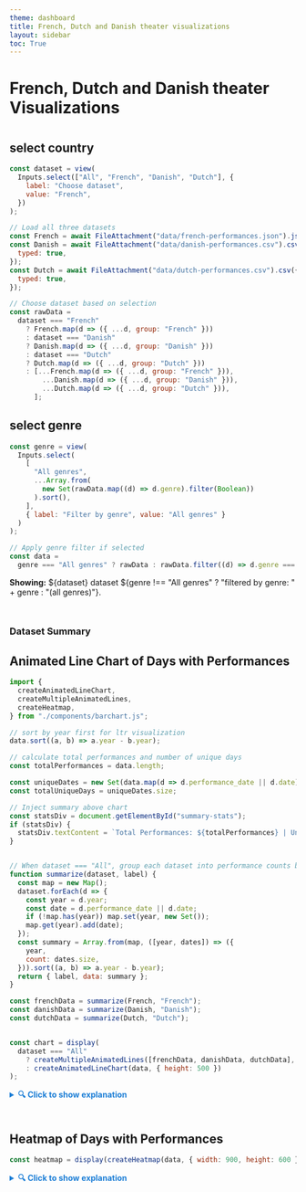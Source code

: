 ```yaml
---
theme: dashboard
title: French, Dutch and Danish theater visualizations
layout: sidebar
toc: True
---
```


# French, Dutch and Danish theater Visualizations

<div style="margin-top: 8%;"></div>

## select country

```js
const dataset = view(
  Inputs.select(["All", "French", "Danish", "Dutch"], {
    label: "Choose dataset",
    value: "French",
  })
);
```

```js
// Load all three datasets
const French = await FileAttachment("data/french-performances.json").json();
const Danish = await FileAttachment("data/danish-performances.csv").csv({
  typed: true,
});
const Dutch = await FileAttachment("data/dutch-performances.csv").csv({
  typed: true,
});
```


```js
// Choose dataset based on selection
const rawData =
  dataset === "French"
    ? French.map(d => ({ ...d, group: "French" }))
    : dataset === "Danish"
    ? Danish.map(d => ({ ...d, group: "Danish" }))
    : dataset === "Dutch"
    ? Dutch.map(d => ({ ...d, group: "Dutch" }))
    : [...French.map(d => ({ ...d, group: "French" })),
        ...Danish.map(d => ({ ...d, group: "Danish" })),
        ...Dutch.map(d => ({ ...d, group: "Dutch" })),
      ];

```

## select genre

```js
const genre = view(
  Inputs.select(
    [
      "All genres",
      ...Array.from(
        new Set(rawData.map((d) => d.genre).filter(Boolean))
      ).sort(),
    ],
    { label: "Filter by genre", value: "All genres" }
  )
);
```

```js
// Apply genre filter if selected
const data =
  genre === "All genres" ? rawData : rawData.filter((d) => d.genre === genre);
```

**Showing:** ${dataset} dataset ${genre !== "All genres" ? "filtered by genre: " + genre : "(all genres)"}.

<div style="margin-top: 10%;"></div>


### Dataset Summary
<div id="summary-stats" style="font-size: 18px; font-weight: bold; text-align: center; margin-bottom: 16px;"></div>


## Animated Line Chart of Days with Performances

<div id="chart-container"></div>

```js
import {
  createAnimatedLineChart,
  createMultipleAnimatedLines,
  createHeatmap,
} from "./components/barchart.js";

// sort by year first for ltr visualization
data.sort((a, b) => a.year - b.year);

// calculate total performances and number of unique days
const totalPerformances = data.length;

const uniqueDates = new Set(data.map(d => d.performance_date || d.date));
const totalUniqueDays = uniqueDates.size;

// Inject summary above chart
const statsDiv = document.getElementById("summary-stats");
if (statsDiv) {
  statsDiv.textContent = `Total Performances: ${totalPerformances} | Unique Days Performed: ${totalUniqueDays}`;
}


// When dataset === "All", group each dataset into performance counts by year
function summarize(dataset, label) {
  const map = new Map();
  dataset.forEach(d => {
    const year = d.year;
    const date = d.performance_date || d.date;
    if (!map.has(year)) map.set(year, new Set());
    map.get(year).add(date);
  });
  const summary = Array.from(map, ([year, dates]) => ({
    year,
    count: dates.size,
  })).sort((a, b) => a.year - b.year);
  return { label, data: summary };
}

const frenchData = summarize(French, "French");
const danishData = summarize(Danish, "Danish");
const dutchData = summarize(Dutch, "Dutch");


const chart = display(
  dataset === "All"
    ? createMultipleAnimatedLines([frenchData, danishData, dutchData], { height: 500 })
    : createAnimatedLineChart(data, { height: 500 })
);

```

<details>
  <summary style="cursor: pointer; font-weight: bold; color: #1c7ed6;">
    🔍 Click to show explanation
  </summary>
  <p>
    +INSERT CONTEXTUAL INFORMATION
  </p>
</details>



<!-- spacing between charts -->
<div style="margin-top: 10%;"></div>

## Heatmap of Days with Performances
```js
const heatmap = display(createHeatmap(data, { width: 900, height: 600 }));
```

<details>
  <summary style="cursor: pointer; font-weight: bold; color: #1c7ed6;">
    🔍 Click to show explanation
  </summary>
  <p>
    INSERT CONTEXTUAL INFORMATION HERE
  </p>
</details>


<div id="map-container"></div>
